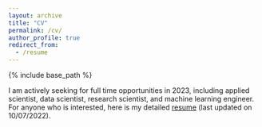 ```yaml
---
layout: archive
title: "CV"
permalink: /cv/
author_profile: true
redirect_from:
  - /resume
---
```


{% include base_path %}

I am actively seeking for full time opportunities in 2023, including applied scientist, data scientist, research scientist, and machine learning engineer. For anyone who is interested, here is my detailed [resume](https://jayzhang0727.github.io/files/Jinjie_Zhang_CV.pdf) (last updated on 10/07/2022).

